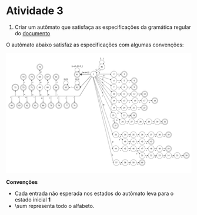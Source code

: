 Atividade 3
======
1. Criar um autômato que satisfaça as especificações da gramática regular do [documento](https://github.com/anjoshigor/compilers/blob/master/assignment3/docs/Lexico.pdf)


O autômato abaixo satisfaz as especificações com algumas convenções:

![Autômato Pascal](https://github.com/anjoshigor/compilers/blob/master/assignment3/images/automata.png)

**Convenções**

* Cada entrada não esperada nos estados do autômato leva para o estado inicial **1**
* \sum representa todo o alfabeto.
